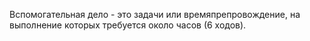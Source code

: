 Вспомогательная дело - это задачи или времяпрепровождение, на выполнение которых требуется около часов (6 ходов). 